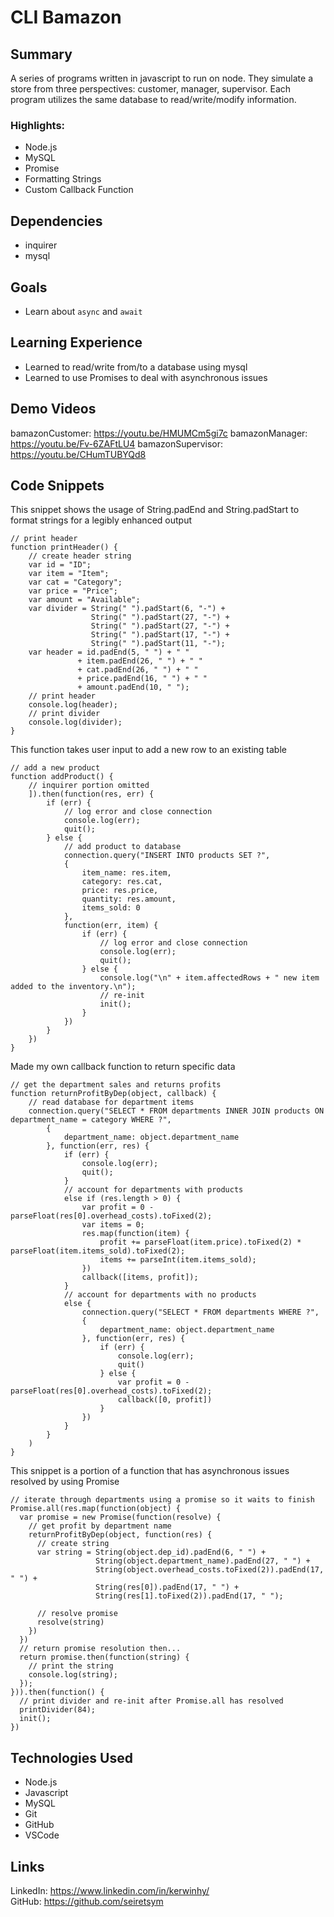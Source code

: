 # CLI Bamazon

## Summary
A series of programs written in javascript to run on node. They simulate a store from three perspectives: customer, manager, supervisor. Each program utilizes the same database to read/write/modify information. 

### **Highlights:**
- Node.js
- MySQL
- Promise
- Formatting Strings
- Custom Callback Function

## Dependencies
- inquirer
- mysql

## Goals
- Learn about `async` and `await`

## Learning Experience
- Learned to read/write from/to a database using mysql
- Learned to use Promises to deal with asynchronous issues

## Demo Videos
bamazonCustomer: https://youtu.be/HMUMCm5gi7c
bamazonManager: https://youtu.be/Fv-6ZAFtLU4
bamazonSupervisor: https://youtu.be/CHumTUBYQd8

## Code Snippets
This snippet shows the usage of String.padEnd and String.padStart to format strings for a legibly enhanced output

```
// print header
function printHeader() {
    // create header string
    var id = "ID";
    var item = "Item";
    var cat = "Category";
    var price = "Price";
    var amount = "Available";
    var divider = String(" ").padStart(6, "-") +
                  String(" ").padStart(27, "-") +
                  String(" ").padStart(27, "-") +
                  String(" ").padStart(17, "-") +
                  String(" ").padStart(11, "-");
    var header = id.padEnd(5, " ") + " " 
               + item.padEnd(26, " ") + " " 
               + cat.padEnd(26, " ") + " " 
               + price.padEnd(16, " ") + " " 
               + amount.padEnd(10, " ");
    // print header
    console.log(header);
    // print divider
    console.log(divider);
}
```

This function takes user input to add a new row to an existing table
```
// add a new product
function addProduct() {
    // inquirer portion omitted
    ]).then(function(res, err) {
        if (err) {
            // log error and close connection
            console.log(err);
            quit();
        } else {
            // add product to database
            connection.query("INSERT INTO products SET ?",
            {
                item_name: res.item,
                category: res.cat,
                price: res.price,
                quantity: res.amount,
                items_sold: 0
            },
            function(err, item) {
                if (err) {
                    // log error and close connection
                    console.log(err);
                    quit();
                } else {
                    console.log("\n" + item.affectedRows + " new item added to the inventory.\n");
                    // re-init
                    init();
                }
            })
        }
    })
}
```
Made my own callback function to return specific data
```
// get the department sales and returns profits
function returnProfitByDep(object, callback) {
    // read database for department items
    connection.query("SELECT * FROM departments INNER JOIN products ON department_name = category WHERE ?",
        {
            department_name: object.department_name
        }, function(err, res) {
            if (err) {
                console.log(err);
                quit();
            }
            // account for departments with products
            else if (res.length > 0) {
                var profit = 0 - parseFloat(res[0].overhead_costs).toFixed(2);
                var items = 0;
                res.map(function(item) {
                    profit += parseFloat(item.price).toFixed(2) * parseFloat(item.items_sold).toFixed(2);
                    items += parseInt(item.items_sold);
                })
                callback([items, profit]);
            }
            // account for departments with no products 
            else {
                connection.query("SELECT * FROM departments WHERE ?",
                {
                    department_name: object.department_name
                }, function(err, res) {
                    if (err) {
                        console.log(err);
                        quit()
                    } else {
                        var profit = 0 - parseFloat(res[0].overhead_costs).toFixed(2);
                        callback([0, profit])
                    }
                })
            }
        }
    )
}
```
This snippet is a portion of a function that has asynchronous issues resolved by using Promise
```
// iterate through departments using a promise so it waits to finish
Promise.all(res.map(function(object) {
  var promise = new Promise(function(resolve) {
    // get profit by department name
    returnProfitByDep(object, function(res) {
      // create string
      var string = String(object.dep_id).padEnd(6, " ") +
                   String(object.department_name).padEnd(27, " ") +
                   String(object.overhead_costs.toFixed(2)).padEnd(17, " ") +
                   String(res[0]).padEnd(17, " ") +
                   String(res[1].toFixed(2)).padEnd(17, " ");

      // resolve promise
      resolve(string)
    })
  })
  // return promise resolution then...
  return promise.then(function(string) {
    // print the string
    console.log(string);
  });
})).then(function() {
  // print divider and re-init after Promise.all has resolved
  printDivider(84);
  init();
})
```
## Technologies Used
- Node.js
- Javascript
- MySQL
- Git
- GitHub
- VSCode

## Links
LinkedIn: https://www.linkedin.com/in/kerwinhy/<br>
GitHub: https://github.com/seiretsym<br>
